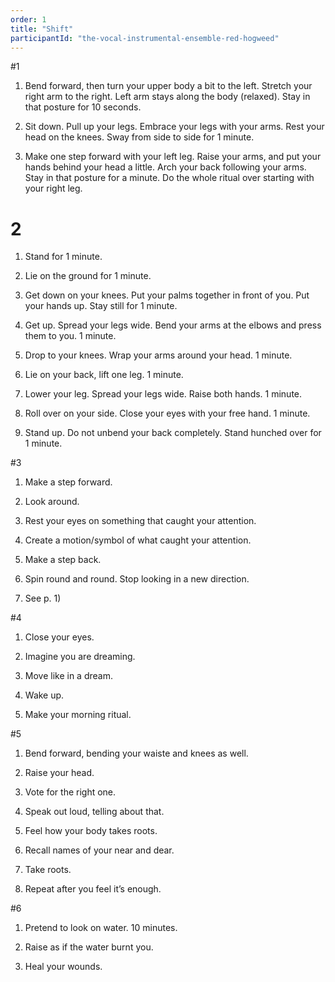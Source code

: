 ```yaml
---
order: 1
title: "Shift"
participantId: "the-vocal-instrumental-ensemble-red-hogweed"
---
```


#1


1) Bend forward, then turn your upper body a bit to the left. Stretch your right arm to the right. Left arm stays along the body (relaxed). Stay in that posture for 10 seconds.


2) Sit down. Pull up your legs. Embrace your legs with your arms. Rest your head on the knees. Sway from side to side for 1 minute.


3) Make one step forward with your left leg. Raise your arms, and put your hands behind your head a little. Arch your back following your arms. Stay in that posture for a minute. Do the whole ritual over starting with your right leg.


# 2


1) Stand for 1 minute.


2) Lie on the ground for 1 minute.


3) Get down on your knees. Put your palms together in front of you. Put your hands up. Stay still for 1 minute.


4) Get up. Spread your legs wide. Bend your arms at the elbows and press them to you. 1 minute.


5) Drop to your knees. Wrap your arms around your head. 1 minute.


6) Lie on your back, lift one leg. 1 minute.


7) Lower your leg. Spread your legs wide. Raise both hands. 1 minute.


8) Roll over on your side. Close your eyes with your free hand. 1 minute.


9) Stand up. Do not unbend your back completely. Stand hunched over for 1 minute.


#3
 
1) Make a step forward.


2) Look around.


3) Rest your eyes on something that caught your attention.


4) Create a motion/symbol of what caught your attention.


5) Make a step back.


6) Spin round and round. Stop looking in a new direction.


7) See p. 1)


#4
 
1) Close your eyes.


2) Imagine you are dreaming.


3) Move like in a dream.


4) Wake up.


5) Make your morning ritual.


#5
 
1) Bend forward, bending your waiste and knees as well.


2) Raise your head.


3) Vote for the right one.


4) Speak out loud, telling about that.


5) Feel how your body takes roots.


6) Recall names of your near and dear.


7) Take roots.


8) Repeat after you feel it’s enough.


#6
 
1) Pretend to look on water. 10 minutes.


2) Raise as if the water burnt you.


3) Heal your wounds.
